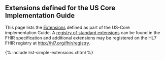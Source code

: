 
## Extensions defined for the US Core Implementation Guide


This page lists the [Extensions](http://hl7.org/fhir/STU3/extensibility.html) defined as part of the US-Core implementation Guide. A [registry of standard extensions](http://hl7.org/fhir/STU3/extensibility-registry.html) can be found in the FHIR specification and additional extensions may be registered on the HL7 FHIR registry at http://hl7.org/fhir/registry.

{% include list-simple-extensions.xhtml %}

